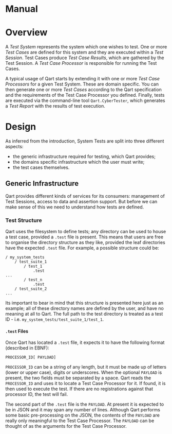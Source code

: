 # Manual

# Overview

A _Test System_ represents the system which one wishes to test. One or
more _Test Cases_ are defined for this system and they are executed
within a _Test Session_. Test Cases produce _Test Case Results_, which
are gathered by the Test Session. A _Test Case Processor_ is
responsible for running the Test Cases.

A typical usage of Qart starts by extending it with one or more _Test
Case Processors_ for a given Test System. These are domain
specific. You can then generate one or more _Test Cases_ according to
the Qart specification and the requirements of the Test Case Processor
you defined. Finally, tests are executed via the command-line tool
```Qart.CyberTester```, which generates a _Test Report_ with the
results of test execution.

# Design

As inferred from the introduction, System Tests are split into three
different aspects:

- the generic infrastructure required for testing, which Qart
  provides;
- the domains specific infrastructure which the user must write;
- the test cases themselves.

## Generic Infrastructure

Qart provides different kinds of services for its consumers:
management of Test Sessions, access to data and assertion support. But
before we can make sense of this we need to understand how tests are
defined.

### Test Structure

Qart uses the filesystem to define tests; any directory can be used to
house a test case, provided a ```.test``` file is present. This means
that users are free to organise the directory structure as they like,
provided the leaf directories have the expected ```.test``` file. For
example, a possible structure could be:

```
/ my_system_tests
    / test_suite_1
        / test_1
            .test
...
        / test_n
            .test
    / test_suite_2
...
```

Its important to bear in mind that this structure is presented here
just as an example; all of these directory names are defined by the
user, and have no meaning at all to Qart. The full path to the test
directory is treated as a test ID -
i.e. ```my_system_tests/test_suite_1/test_1```.

#### ```.test``` Files

Once Qart has located a ```.test``` file, it expects it to have the
following format (described in EBNF):

```
PROCESSOR_ID[ PAYLOAD]
```

```PROCESSOR_ID``` can be a string of any length, but it must be made
up of letters (lower or upper case), digits or underscores. When the
optional ```PAYLOAD``` is present, the two fields must be separated by
a space. Qart reads the ```PROCESSOR_ID``` and uses it to locate a
Test Case Processor for it. If found, it is then used to execute the
test. If there are no registrations against that processor ID, the
test will fail.

The second part of the ```.test``` file is the ```PAYLOAD```. At
present it is expected to be in JSON and it may span any number of
lines. Although Qart performs some basic pre-processing on the JSON,
the contents of the ```PAYLOAD``` are really only meaningful to the
Test Case Processor. The ```PAYLOAD``` can be thought of as the
arguments for the Test Case Processor.
